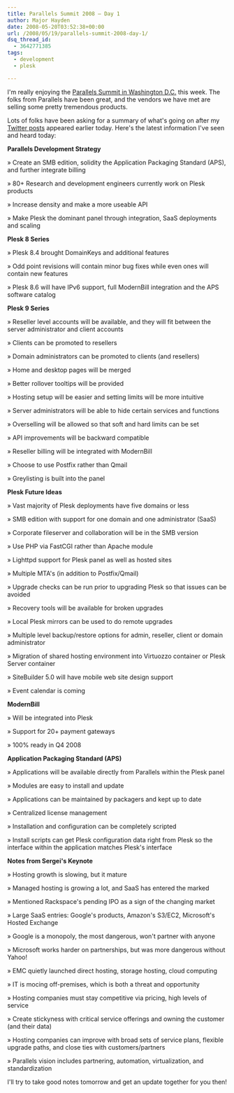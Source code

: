 ```yaml
---
title: Parallels Summit 2008 – Day 1
author: Major Hayden
date: 2008-05-20T03:52:38+00:00
url: /2008/05/19/parallels-summit-2008-day-1/
dsq_thread_id:
  - 3642771385
tags:
  - development
  - plesk

---
```

I'm really enjoying the [Parallels Summit in Washington D.C.][1] this week. The folks from Parallels have been great, and the vendors we have met are selling some pretty tremendous products.

Lots of folks have been asking for a summary of what's going on after my [Twitter posts][2] appeared earlier today. Here's the latest information I've seen and heard today:

**Parallels Development Strategy**

&raquo; Create an SMB edition, solidity the Application Packaging Standard (APS), and further integrate billing

&raquo; 80+ Research and development engineers currently work on Plesk products

&raquo; Increase density and make a more useable API

&raquo; Make Plesk the dominant panel through integration, SaaS deployments and scaling

**Plesk 8 Series**

&raquo; Plesk 8.4 brought DomainKeys and additional features

&raquo; Odd point revisions will contain minor bug fixes while even ones will contain new features

&raquo; Plesk 8.6 will have IPv6 support, full ModernBill integration and the APS software catalog

**Plesk 9 Series**

&raquo; Reseller level accounts will be available, and they will fit between the server administrator and client accounts

&raquo; Clients can be promoted to resellers

&raquo; Domain administrators can be promoted to clients (and resellers)

&raquo; Home and desktop pages will be merged

&raquo; Better rollover tooltips will be provided

&raquo; Hosting setup will be easier and setting limits will be more intuitive

&raquo; Server administrators will be able to hide certain services and functions

&raquo; Overselling will be allowed so that soft and hard limits can be set

&raquo; API improvements will be backward compatible

&raquo; Reseller billing will be integrated with ModernBill

&raquo; Choose to use Postfix rather than Qmail

&raquo; Greylisting is built into the panel

**Plesk Future Ideas**

&raquo; Vast majority of Plesk deployments have five domains or less

&raquo; SMB edition with support for one domain and one administrator (SaaS)

&raquo; Corporate fileserver and collaboration will be in the SMB version

&raquo; Use PHP via FastCGI rather than Apache module

&raquo; Lighttpd support for Plesk panel as well as hosted sites

&raquo; Multiple MTA's (in addition to Postfix/Qmail)

&raquo; Upgrade checks can be run prior to upgrading Plesk so that issues can be avoided

&raquo; Recovery tools will be available for broken upgrades

&raquo; Local Plesk mirrors can be used to do remote upgrades

&raquo; Multiple level backup/restore options for admin, reseller, client or domain administrator

&raquo; Migration of shared hosting environment into Virtuozzo container or Plesk Server container

&raquo; SiteBuilder 5.0 will have mobile web site design support

&raquo; Event calendar is coming

**ModernBill**

&raquo; Will be integrated into Plesk

&raquo; Support for 20+ payment gateways

&raquo; 100% ready in Q4 2008

**Application Packaging Standard (APS)**

&raquo; Applications will be available directly from Parallels within the Plesk panel

&raquo; Modules are easy to install and update

&raquo; Applications can be maintained by packagers and kept up to date

&raquo; Centralized license management

&raquo; Installation and configuration can be completely scripted

&raquo; Install scripts can get Plesk configuration data right from Plesk so the interface within the application matches Plesk's interface

**Notes from Sergei's Keynote**

&raquo; Hosting growth is slowing, but it mature

&raquo; Managed hosting is growing a lot, and SaaS has entered the marked

&raquo; Mentioned Rackspace's pending IPO as a sign of the changing market

&raquo; Large SaaS entries: Google's products, Amazon's S3/EC2, Microsoft's Hosted Exchange

&raquo; Google is a monopoly, the most dangerous, won't partner with anyone

&raquo; Microsoft works harder on partnerships, but was more dangerous without Yahoo!

&raquo; EMC quietly launched direct hosting, storage hosting, cloud computing

&raquo; IT is mocing off-premises, which is both a threat and opportunity

&raquo; Hosting companies must stay competitive via pricing, high levels of service

&raquo; Create stickyness with critical service offerings and owning the customer (and their data)

&raquo; Hosting companies can improve with broad sets of service plans, flexible upgrade paths, and close ties with customers/partners

&raquo; Parallels vision includes partnering, automation, virtualization, and standardization

I'll try to take good notes tomorrow and get an update together for you then!

 [1]: http://www.parallels.com/en/summit/
 [2]: http://twitter.com/RackerHacker/
